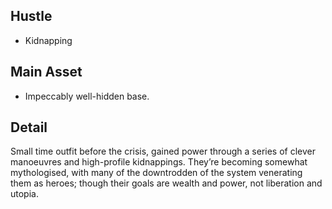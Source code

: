 ## Hustle

- Kidnapping

## Main Asset

- Impeccably well-hidden base.


## Detail

Small time outfit before the crisis, gained power through a series of clever manoeuvres and high-profile kidnappings. They’re becoming somewhat mythologised, with many of the downtrodden of the system venerating them as heroes; though their goals are wealth and power, not liberation and utopia.